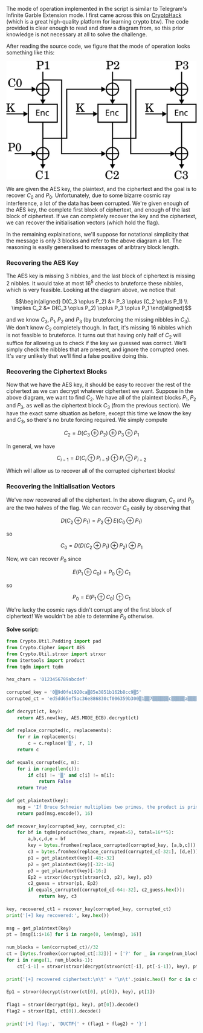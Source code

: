 The mode of operation implemented in the script is similar to Telegram's Infinite Garble Extension mode. I first came across this on [CryptoHack](https://cryptohack.org/) (which is a great high-quality platform for learning crypto btw). The code provided is clear enough to read and draw a diagram from, so this prior knowledge is not necessary at all to solve the challenge.

After reading the source code, we figure that the mode of operation looks something like this:

![encryption.svg](./encryption.svg)

We are given the AES key, the plaintext, and the ciphertext and the goal is to recover $C_0$ and $P_0$. Unfortunately, due to some bizarre cosmic ray interference, a lot of the data has been corrupted. We're given enough of the AES key, the complete first block of ciphertext, and enough of the last block of ciphertext. If we can completely recover the key and the ciphertext, we can recover the initialisation vectors (which hold the flag).

In the remaining explainations, we'll suppose for notational simplicity that the message is only 3 blocks and refer to the above diagram a lot. The reasoning is easily generalised to messages of aribtrary block length.

### Recovering the AES Key

The AES key is missing 3 nibbles, and the last block of ciphertext is missing 2 nibbles. It would take at most $16^5$ checks to bruteforce these nibbles, which is very feasible. Looking at the diagram above, we notice that

$$\begin{aligned} D(C_3 \oplus P_2) &= P_3 \oplus (C_2 \oplus P_1) \\ \implies C_2 &= D(C_3 \oplus P_2) \oplus P_3 \oplus P_1 \end{aligned}$$

and we know $C_3, P_1, P_2$ and $P_3$ (by bruteforcing the missing nibbles in $C_3$). We don't know $C_2$ completely though. In fact, it's missing 16 nibbles which is not feasible to bruteforce. It turns out that having only half of $C_2$ will suffice for allowing us to check if the key we guessed was correct. We'll simply check the nibbles that are present, and ignore the corrupted ones. It's very unlikely that we'll find a false positive doing this.

### Recovering the Ciphertext Blocks

Now that we have the AES key, it should be easy to recover the rest of the ciphertext as we can decrypt whatever ciphertext we want. Suppose in the above diagram, we want to find $C_2$. We have all of the plaintext blocks $P_1, P_2$ and $P_3$, as well as the ciphertext block $C_3$ (from the previous section). We have the exact same situation as before, except this time we know the key and $C_3$, so there's no brute forcing required. We simply compute

$$C_2 = D(C_3 \oplus P_2) \oplus P_3 \oplus P_1$$

In general, we have

$$C_{i-1} = D(C_i \oplus P_{i-1}) \oplus P_i \oplus P_{i-2}$$

Which will allow us to recover all of the corrupted ciphertext blocks!

### Recovering the Initialisation Vectors

We've now recovered all of the ciphertext. In the above diagram, $C_0$ and $P_0$ are the two halves of the flag. We can recover $C_0$ easily by observing that

$$D(C_2 \oplus P_1) = P_2 \oplus E(C_0 \oplus P_1)$$

so

$$C_0 = D(D(C_2 \oplus P_1) \oplus P_2) \oplus P_1$$

Now, we can recover $P_0$ since

$$E(P_1 \oplus C_0) = P_0 \oplus C_1$$

so

$$P_0 = E(P_1 \oplus C_0) \oplus C_1$$

We're lucky the cosmic rays didn't corrupt any of the first block of ciphertext! We wouldn't be able to determine $P_0$ otherwise.

**Solve script:**

```python
from Crypto.Util.Padding import pad
from Crypto.Cipher import AES
from Crypto.Util.strxor import strxor
from itertools import product
from tqdm import tqdm

hex_chars = '0123456789abcdef'

corrupted_key = '0▒9d0fe1920ca▒85e3851b162b8cc9▒5'
corrupted_ct = 'ed5dd65ef5ac36e886830cf006359b300▒1▒▒7▒▒▒▒▒▒c▒▒▒▒▒a▒▒▒▒▒8▒▒▒▒▒▒▒d6▒▒▒▒▒7▒▒▒▒b▒▒▒▒2▒▒▒▒▒▒▒▒▒f▒d▒0▒▒▒▒▒▒▒▒▒▒▒▒▒▒▒▒▒▒▒▒▒▒6▒▒▒▒▒▒▒▒▒▒▒▒▒f▒▒▒▒▒▒▒▒▒▒▒▒▒▒▒▒▒▒▒▒▒d▒▒b▒▒▒a▒▒▒▒▒e▒▒c▒▒▒▒▒2▒▒▒▒▒▒▒▒▒▒0▒▒3▒0c▒▒f▒▒▒▒▒▒▒▒▒▒▒▒1▒▒7▒▒▒▒▒▒▒▒▒▒▒▒▒1e▒▒0▒0▒▒▒▒▒9▒▒c▒▒e▒▒2▒▒4▒▒▒▒7▒▒▒▒▒0▒▒▒▒▒4▒▒▒▒▒▒▒▒f▒▒▒7▒▒▒▒▒e▒b▒▒9▒▒▒▒4▒f▒▒1▒c▒▒6▒0a▒3a0e6▒d7▒975d▒1cde66e41791b▒780988c9b8329'

def decrypt(ct, key):
    return AES.new(key, AES.MODE_ECB).decrypt(ct)

def replace_corrupted(c, replacements):
    for r in replacements:
        c = c.replace('▒', r, 1)
    return c

def equals_corrupted(c, m):
    for i in range(len(c)):
        if c[i] != '▒' and c[i] != m[i]:
            return False
    return True

def get_plaintext(key):
    msg = 'If Bruce Schneier multiplies two primes, the product is prime. On a completely unrelated note, the key used to encrypt this message is ' + key.hex()
    return pad(msg.encode(), 16)

def recover_key(corrupted_key, corrupted_c):
    for bf in tqdm(product(hex_chars, repeat=5), total=16**5):
        a,b,c,d,e = bf
        key = bytes.fromhex(replace_corrupted(corrupted_key, [a,b,c]))
        c3 = bytes.fromhex(replace_corrupted(corrupted_c[-32:], [d,e]))
        p1 = get_plaintext(key)[-48:-32]
        p2 = get_plaintext(key)[-32:-16]
        p3 = get_plaintext(key)[-16:]
        Ep2 = strxor(decrypt(strxor(c3, p2), key), p3)
        c2_guess = strxor(p1, Ep2)
        if equals_corrupted(corrupted_c[-64:-32], c2_guess.hex()):
            return key, c3

key, recovered_ct1 = recover_key(corrupted_key, corrupted_ct)
print('[+] key recovered:', key.hex())

msg = get_plaintext(key)
pt = [msg[i:i+16] for i in range(0, len(msg), 16)]

num_blocks = len(corrupted_ct)//32
ct = [bytes.fromhex(corrupted_ct[:32])] + ['?' for _ in range(num_blocks-1)] + [recovered_ct1]
for i in range(1, num_blocks-1):
    ct[-i-1] = strxor(strxor(decrypt(strxor(ct[-i], pt[-i-1]), key), pt[-i]), pt[-i-2])

print('[+] recovered ciphertext:\n\t' + '\n\t'.join(c.hex() for c in ct))

Ep1 = strxor(decrypt(strxor(ct[0], pt[0]), key), pt[1])

flag1 = strxor(decrypt(Ep1, key), pt[0]).decode()
flag2 = strxor(Ep1, ct[0]).decode()

print('[+] flag:', 'DUCTF{' + (flag1 + flag2) + '}')
```
